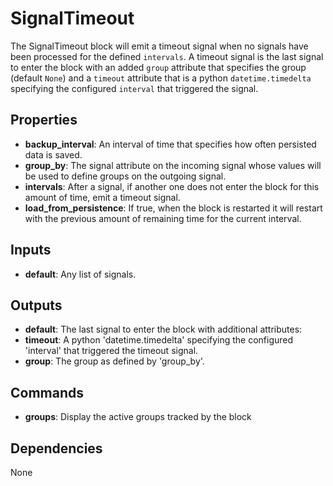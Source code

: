 SignalTimeout
=============
The SignalTimeout block will emit a timeout signal when no signals have been processed for the defined `intervals`. A timeout signal is the last signal to enter the block with an added `group` attribute that specifies the group (default `None`) and a `timeout` attribute that is a python `datetime.timedelta` specifying the configured `interval` that triggered the signal.

Properties
----------
- **backup_interval**: An interval of time that specifies how often persisted data is saved.
- **group_by**: The signal attribute on the incoming signal whose values will be used to define groups on the outgoing signal.
- **intervals**: After a signal, if another one does not enter the block for this amount of time, emit a timeout signal.
- **load_from_persistence**: If true, when the block is restarted it will restart with the previous amount of remaining time for the current interval.

Inputs
------
- **default**: Any list of signals.

Outputs
-------
- **default**: The last signal to enter the block with additional attributes: 
- **timeout**: A python 'datetime.timedelta' specifying the configured 'interval' that triggered the timeout signal.
- **group**: The group as defined by 'group_by'.

Commands
--------
- **groups**: Display the active groups tracked by the block

Dependencies
------------
None

